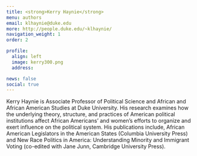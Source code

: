 ```yaml
---
title: <strong>Kerry Haynie</strong>
menu: authors
email: klhaynie@duke.edu
more: http://people.duke.edu/~klhaynie/
navigation_weight: 1
order: 2

profile:
  align: left
  image: kerry300.png
  address:

news: false
social: true
---
```


Kerry Haynie is Associate Professor of Political Science and African and African American Studies at Duke University. His research examines how the underlying theory, structure, and practices of American political institutions affect African Americans’ and women’s efforts to organize and exert influence on the political system. His publications include, African American Legislators in the American States (Columbia University Press) and New Race Politics in America: Understanding Minority and Immigrant Voting (co-edited with Jane Junn, Cambridge University Press).
